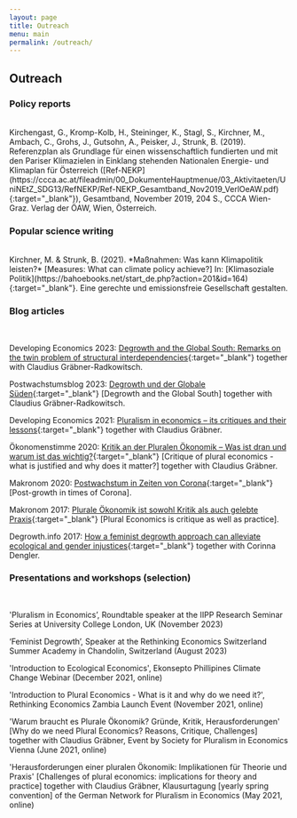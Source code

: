 ```yaml
---
layout: page
title: Outreach
menu: main
permalink: /outreach/
---
```



## Outreach

### Policy reports 

<br />
Kirchengast, G., Kromp-Kolb, H., Steininger, K., Stagl, S., Kirchner, M., Ambach, C., Grohs, J., Gutsohn, A., Peisker, J., Strunk, B. (2019). Referenzplan als Grundlage für einen wissenschaftlich fundierten und mit den Pariser Klimazielen in Einklang stehenden Nationalen Energie- und Klimaplan für Österreich ([Ref-NEKP](https://ccca.ac.at/fileadmin/00_DokumenteHauptmenue/03_Aktivitaeten/UniNEtZ_SDG13/RefNEKP/Ref-NEKP_Gesamtband_Nov2019_VerlOeAW.pdf){:target="_blank"}), Gesamtband, November 2019, 204 S., CCCA Wien-Graz. Verlag der ÖAW, Wien, Österreich.  

### Popular science writing

<br />
Kirchner, M. & Strunk, B. (2021). *Maßnahmen: Was kann Klimapolitik leisten?* [Measures: What can climate policy achieve?] In: [Klimasoziale Politik](https://bahoebooks.net/start_de.php?action=201&id=164){:target="_blank"}. Eine gerechte und emissionsfreie Gesellschaft gestalten.  

### Blog articles   

<br />

Developing Economics 2023: [Degrowth and the Global South: Remarks on the twin problem of structural interdependencies](https://developingeconomics.org/2023/11/06/degrowth-and-the-global-south-remarks-on-the-twin-problem-of-structural-interdependencies/){:target="_blank"} together with Claudius Gräbner-Radkowitsch.

Postwachstumsblog 2023: [Degrowth und der Globale Süden](https://www.postwachstum.de/degrowth-und-der-globale-sueden-20231023){:target="_blank"} [Degrowth and the Global South] together with Claudius Gräbner-Radkowitsch.

Developing Economics 2021: [Pluralism in economics – its critiques and their lessons](https://developingeconomics.org/2021/02/03/pluralism-in-economics-its-critiques-and-their-lessons/){:target="_blank"} together with Claudius Gräbner.    

Ökonomenstimme 2020: [Kritik an der Pluralen Ökonomik – Was ist dran und warum ist das wichtig?](https://www.oekonomenstimme.org/artikel/2020/11/kritik-an-der-pluralen-oekonomik--was-ist-dran-und-warum-ist-das-wichtig/?utm_source=feed&utm_medium=main){:target="_blank"} [Critique of plural economics - what is justified and why does it matter?] together with Claudius Gräbner.  

Makronom 2020: [Postwachstum in Zeiten von Corona](https://makronom.de/postwachstum-in-zeiten-von-corona-37180){:target="_blank"} [Post-growth in times of Corona].  

Makronom 2017: [Plurale Ökonomik ist sowohl Kritik als auch gelebte Praxis](https://makronom.de/plurale-oekonomik-ist-sowohl-kritik-als-auch-gelebte-praxis-22550){:target="_blank"} [Plural Economics is critique as well as practice].  

Degrowth.info 2017: [How a feminist degrowth approach can alleviate ecological and gender injustices](https://www.degrowth.info/en/blog/degrowth-and-feminism-2){:target="_blank"} together with Corinna Dengler.  

### Presentations and workshops (selection)

<br />

'Pluralism in Economics’, Roundtable speaker at the IIPP Research Seminar Series at University College London, UK (November 2023)

‘Feminist Degrowth’, Speaker at the Rethinking Economics Switzerland Summer Academy in Chandolin, Switzerland (August 2023)

'Introduction to Ecological Economics', Ekonsepto Phillipines Climate Change Webinar (December 2021, online)    

'Introduction to Plural Economics - What is it and why do we need it?', Rethinking Economics Zambia Launch Event (November 2021, online)  

'Warum braucht es Plurale Ökonomik? Gründe, Kritik, Herausforderungen' [Why do we need Plural Economics? Reasons, Critique, Challenges] together with Claudius Gräbner, Event by Society for Pluralism in Economics Vienna (June 2021, online)  

'Herausforderungen einer pluralen Ökonomik: Implikationen für Theorie und Praxis' [Challenges of plural economics: implications for theory and practice] together with Claudius Gräbner, Klausurtagung [yearly spring convention] of the German Network for Pluralism in Economics (May 2021, online)  
